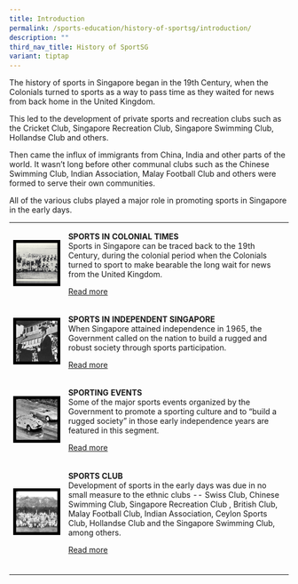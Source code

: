 ```yaml
---
title: Introduction
permalink: /sports-education/history-of-sportsg/introduction/
description: ""
third_nav_title: History of SportSG
variant: tiptap
---
```

<p>The history of sports in Singapore began in the 19th Century, when the
Colonials turned to sports as a way to pass time as they waited for news
from back home in the United Kingdom.&nbsp;</p>
<p>This led to the development of private sports and recreation clubs such
as the Cricket Club, Singapore Recreation Club, Singapore Swimming Club,
Hollandse Club and others.&nbsp;</p>
<p>Then came the influx of immigrants from China, India and other parts of
the world. It wasn’t long before other communal clubs such as the Chinese
Swimming Club, Indian Association, Malay Football Club and others were
formed to serve their own communities.&nbsp;</p>
<p>All of the various clubs played a major role in promoting sports in Singapore
in the early days.</p>
<table>
<tbody>
<tr>
<td rowspan="1" colspan="5">
<div class="isomer-image-wrapper">
<img style="width: 100%" height="auto" width="100%" alt="" src="/images/Sport%20Education/History%20of%20Singapore%20Sports/colonial_black_border.jpg">
</div>
</td>
<td rowspan="1" colspan="1">
<p><strong>SPORTS IN COLONIAL TIMES</strong> 
<br>Sports in Singapore can be traced back to the 19th Century, during the
colonial period when the Colonials turned to sport to make bearable the
long wait for news from the United Kingdom.</p>
<p><a href="/sports-education/history-of-sportsg/sports-in-colonial-times/" rel="noopener noreferrer nofollow" target="_blank">Read more</a>
</p>
</td>
</tr>
<tr>
<td rowspan="1" colspan="5">
<div class="isomer-image-wrapper">
<img style="width: 100%" height="auto" width="100%" alt="Sport_in_Independent_Times" src="/images/Sport%20Education/History%20of%20Singapore%20Sports/Sports%20in%20Independent%20Times/Sport_in_Independent_Times.jpg">
</div>
</td>
<td rowspan="1" colspan="1">
<p><strong>SPORTS IN INDEPENDENT SINGAPORE</strong> 
<br>When Singapore attained independence in 1965, the Government called on
the nation to build a rugged and robust society through sports participation.</p>
<p><a href="/sports-education/history-of-sportsg/sports-in-independent-times/" rel="noopener noreferrer nofollow" target="_blank">Read more</a>
</p>
</td>
</tr>
<tr>
<td rowspan="1" colspan="5">
<div class="isomer-image-wrapper">
<img style="width: 100%" height="auto" width="100%" alt="" src="/images/Sport%20Education/Sporting%20Events/grand_prix_black_border.jpg">
</div>
</td>
<td rowspan="1" colspan="1">
<p><strong>SPORTING EVENTS</strong> 
<br>Some of the major sports events organized by the Government to promote
a sporting culture and to “build a rugged society” in those early independence
years are featured in this segment.</p>
<p><a href="/sports-education/sporting-events/grand-prix/" rel="noopener noreferrer nofollow" target="_blank">Read more</a>
</p>
</td>
</tr>
<tr>
<td rowspan="1" colspan="5">
<div class="isomer-image-wrapper">
<img style="width: 100%" height="auto" width="100%" alt="" src="/images/Sport%20Education/History%20of%20Singapore%20Sports/SingaporeCricketClub_black_border.jpg">
</div>
</td>
<td rowspan="1" colspan="1">
<p><strong>SPORTS CLUB</strong> 
<br>Development of sports in the early days was due in no small measure to
the ethnic clubs -- Swiss Club, Chinese Swimming Club, Singapore Recreation
Club , British Club, Malay Football Club, Indian Association, Ceylon Sports
Club, Hollandse Club and the Singapore Swimming Club, among others.</p>
<p><a href="/sports-education/sporting-clubs/chinese-swimming-club/" rel="noopener noreferrer nofollow" target="_blank">Read more</a>
</p>
</td>
</tr>
<tr>
<td rowspan="1" colspan="1">
<p></p>
</td>
<td rowspan="1" colspan="1">
<p></p>
</td>
<td rowspan="1" colspan="1">
<p></p>
</td>
<td rowspan="1" colspan="1">
<p></p>
</td>
<td rowspan="1" colspan="1">
<p></p>
</td>
<td rowspan="1" colspan="1">
<p></p>
</td>
</tr>
</tbody>
</table>
<p></p>